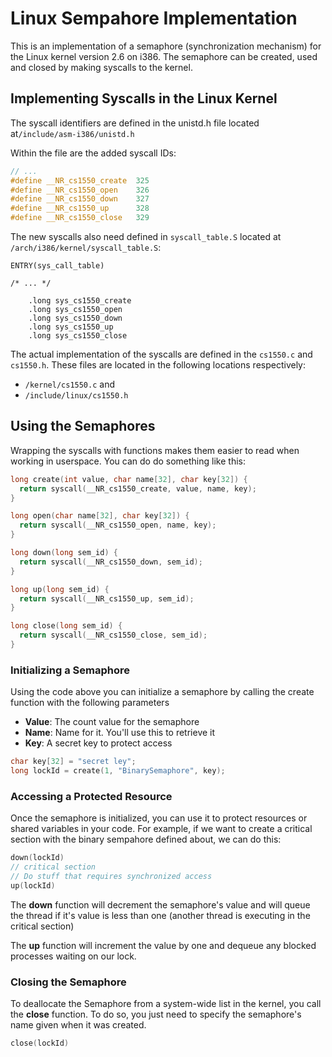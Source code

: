 # Linux Sempahore Implementation
This is an implementation of a semaphore (synchronization mechanism) for the Linux kernel version 2.6 on i386. The semaphore can be created, used and closed by making syscalls to the kernel.

## Implementing Syscalls in the Linux Kernel

The syscall identifiers are defined in the unistd.h file located at`/include/asm-i386/unistd.h`

Within the file are the added syscall IDs:

```C
// ... 
#define __NR_cs1550_create  325
#define __NR_cs1550_open    326
#define __NR_cs1550_down    327
#define __NR_cs1550_up      328
#define __NR_cs1550_close   329
```

The new syscalls also need defined in `syscall_table.S` located at `/arch/i386/kernel/syscall_table.S`:

```
ENTRY(sys_call_table)

/* ... */

	.long sys_cs1550_create
	.long sys_cs1550_open
	.long sys_cs1550_down
	.long sys_cs1550_up
	.long sys_cs1550_close
```

The actual implementation of the syscalls are defined in the `cs1550.c` and `cs1550.h`. These files are located in the following locations respectively:

* `/kernel/cs1550.c` and
* `/include/linux/cs1550.h`

## Using the Semaphores 

Wrapping the syscalls with functions makes them easier to read when working in userspace. You can do do something like this:

```C
long create(int value, char name[32], char key[32]) {
  return syscall(__NR_cs1550_create, value, name, key);
}

long open(char name[32], char key[32]) {
  return syscall(__NR_cs1550_open, name, key);
}

long down(long sem_id) {
  return syscall(__NR_cs1550_down, sem_id);
}

long up(long sem_id) {
  return syscall(__NR_cs1550_up, sem_id);
}

long close(long sem_id) {
  return syscall(__NR_cs1550_close, sem_id);
}
```

### Initializing a Semaphore

Using the code above you can initialize a semaphore by calling the create function with the following parameters
* **Value**: The count value for the semaphore 
* **Name**: Name for it. You'll use this to retrieve it
* **Key**: A secret key to protect access 

```C
char key[32] = "secret ley";
long lockId = create(1, "BinarySemaphore", key);
```

### Accessing a Protected Resource

Once the semaphore is initialized, you can use it to protect resources or shared variables in your code. For example, if we want to create a critical section with the binary sempahore defined about, we can do this:

```C
down(lockId)
// critical section
// Do stuff that requires synchronized access
up(lockId)
```

The **down** function will decrement the semaphore's value and will queue the thread if it's value is less than one (another thread is executing in the critical section)

The **up** function will increment the value by one and dequeue any blocked processes waiting on our lock. 

### Closing the Semaphore 

To deallocate the Semaphore from a system-wide list in the kernel, you call the **close** function. To do so, you just need to specify the semaphore's name given when it was created. 

```C
close(lockId)
```












